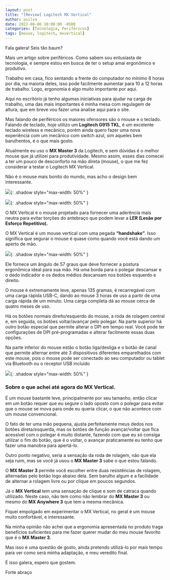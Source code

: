 ```yaml
---
layout: post
title: "[Review] Logitech MX Vertical"
author: asilva
date: 2022-06-06 10:00:00 -0500
categories: [Tecnologia, Periféricos]
tags: [mouse, logitech, mxvertical]
---
```


Fala galera! Seis tão baum?

Mais um artigo sobre periféricos. Como sabem sou entusiasta de tecnologia, e sempre estou em busca de ter o setup amai ergonômico e produtivo.

Trabalho em casa, fico sentando a frente do computador no mínimo 8 horas por dia, na maioria deles, isso pode facilmente aumentar para 10 a 12 horas de trabalho. Logo, ergonomia é algo muito importante por aqui.

Aqui no escritório já tenho algumas iniciativas para ajudar na carga de trabalho, uma das mais importantes é minha mesa com regulagem de altura, que em breve vou fazer uma analise aqui para o site.

Mas falando de periféricos os maiores ofensores são o mouse e o teclado. Falando de teclado, hoje utilizo um **Logitech G915 TKL**, é um excelente teclado wireless e mecânico, porém ainda quero fazer uma nova experiência com um mecânico com switch azul, sim aqueles bem barulhentos, é o que mais gosto.

Atualmente eu uso o **MX Master 3** da Logitech, e sem dúvidas é o melhor mouse que já utilizei para produtividade. Mesmo assim, esses dias comecei a ter um pouco de desconforto na mão direta (mouse), o que me fez considerar a testar o Logitech MX Vertical.

Não é o mouse mais bonito do mundo, mas acho o design bem interessante.

![](/assets/img/22/vertical1.jpg){: .shadow style="max-width: 50%" }

![](/assets/img/22/vertical2.jpg){: .shadow style="max-width: 50%" }

O MX Vertical é o mouse projetado para fornecer uma aderência mais neutra para evitar torções do antebraço que podem levar a **LER (Lesão por Esforço Repetitivo).**

O MX Vertical é um mouse vertical com uma pegada **“handshake”**. Isso significa que segurar o mouse é quase como quando você está dando um aperto de mão.

![](/assets/img/22/vertical3.jpg){: .shadow style="max-width: 50%" }

Ele fornece um ângulo de 57 graus que deve fornecer a postura ergonômica ideal para sua mão. Há uma borda para o polegar descansar e o dedo indicador e os dedos médios descansam nos botões esquerdo e direito.

O mouse é extremamente leve, apenas 135 gramas, é recarregável com uma carga rápida USB-C, dando ao mouse 3 horas de uso a partir de uma carga rápida de um minuto. Uma carga completa dá ao mouse cerca de quatro meses de uso.

Há os botões normais direito/esquerdo do mouse, a roda de rolagem central e, em seguida, os botões voltar/avançar pelo polegar. Na parte superior há outro botão especial que permite alterar o DPI em tempo real. Você pode ter configurações de DPI pré-programadas e alterar facilmente essas duas opções.

Na parte inferior do mouse estão o botão liga/desliga e o botão de canal que permite alternar entre até 3 dispositivos diferentes emparelhados com este mouse, pois o mouse pode ser conectado ao seu computador ou tablet via Bluetooth ou o receptor USB incluído

![](/assets/img/22/vertical4.jpg){: .shadow style="max-width: 50%" }

### **Sobre o que achei até agora do MX Vertical.**

É um mouse bastante leve, principalmente por seu tamanho, então clicar em um botão requer que eu segure o lado oposto com o polegar para evitar que o mouse se mova para onde eu queria clicar, o que não acontece com um mouse convencional.

O fato de ter uma mão pequena, ajusta perfeitamente meus dedos nos botões direta/esquerda, mas os botões de função avançar/voltar que fica acessível com o polegar é muito distante, fazendo com que eu só consiga utilizar o fim do botão, que é o voltar, o avançar praticamente eu tenho que fazer uma manobra para apertá-lo.

Outro ponto negativo, seria a sensação da roda de rolagem, não que ela seja ruim, mas se você já usou o **MX Master 3** sabe o que estou falando.

O **MX Master 3** permite você escolher entre duas resistências de rolagem, alternadas pelo botão logo abaixo dela. Sem barulho algum e a facilidade de alternar a rolagem livre ou por clique em poucos segundos.

Já o **MX Vertical** tem uma sensação de clique e som de catraca quando utilizado. Neste caso, não tem como não lembrar do **MX Master 3** ou mesmo do **MX Anywhere 3** que tem a mesma mecânica.

Fiquei empolgado em experimentar o MX Vertical, no geral é um mouse muito confortável, e interessante.

Na minha opinião não achei que a ergonomia apresentada no produto traga benefícios suficientes para me fazer querer mudar do meu mouse favorito que é o **MX Master 3**.

Mas isso é uma questão de gosto, ainda pretendo utilizá-lo por mais tempo para ver como será minha adaptação, e meu veredito final.

É isso galera, espero que gostem.

Forte abraço
















